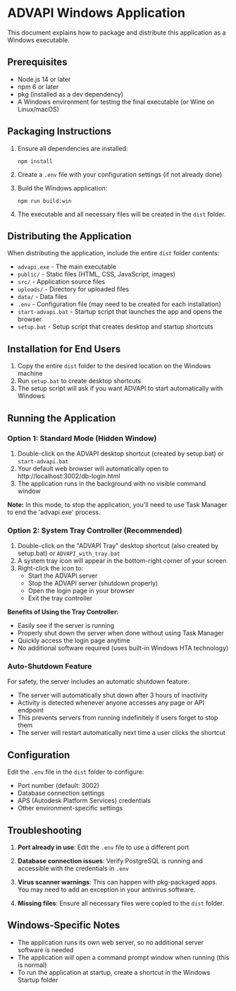 # ADVAPI Windows Application

This document explains how to package and distribute this application as a Windows executable.

## Prerequisites

- Node.js 14 or later
- npm 6 or later
- pkg (installed as a dev dependency)
- A Windows environment for testing the final executable (or Wine on Linux/macOS)

## Packaging Instructions

1. Ensure all dependencies are installed:
   ```
   npm install
   ```

2. Create a `.env` file with your configuration settings (if not already done)

3. Build the Windows application:
   ```
   npm run build:win
   ```

4. The executable and all necessary files will be created in the `dist` folder.

## Distributing the Application

When distributing the application, include the entire `dist` folder contents:

- `advapi.exe` - The main executable
- `public/` - Static files (HTML, CSS, JavaScript, images)
- `src/` - Application source files
- `uploads/` - Directory for uploaded files
- `data/` - Data files
- `.env` - Configuration file (may need to be created for each installation)
- `start-advapi.bat` - Startup script that launches the app and opens the browser
- `setup.bat` - Setup script that creates desktop and startup shortcuts

## Installation for End Users

1. Copy the entire `dist` folder to the desired location on the Windows machine
2. Run `setup.bat` to create desktop shortcuts
3. The setup script will ask if you want ADVAPI to start automatically with Windows

## Running the Application

### Option 1: Standard Mode (Hidden Window)
1. Double-click on the ADVAPI desktop shortcut (created by setup.bat) or `start-advapi.bat`
2. Your default web browser will automatically open to http://localhost:3002/db-login.html
3. The application runs in the background with no visible command window

**Note:** In this mode, to stop the application, you'll need to use Task Manager to end the 'advapi.exe' process.

### Option 2: System Tray Controller (Recommended)
1. Double-click on the "ADVAPI Tray" desktop shortcut (also created by setup.bat) or `ADVAPI_with_tray.bat`
2. A system tray icon will appear in the bottom-right corner of your screen
3. Right-click the icon to:
   - Start the ADVAPI server
   - Stop the ADVAPI server (shutdown properly)
   - Open the login page in your browser
   - Exit the tray controller

**Benefits of Using the Tray Controller:**
- Easily see if the server is running
- Properly shut down the server when done without using Task Manager
- Quickly access the login page anytime
- No additional software required (uses built-in Windows HTA technology)

### Auto-Shutdown Feature

For safety, the server includes an automatic shutdown feature:
- The server will automatically shut down after 3 hours of inactivity
- Activity is detected whenever anyone accesses any page or API endpoint
- This prevents servers from running indefinitely if users forget to stop them
- The server will restart automatically next time a user clicks the shortcut

## Configuration

Edit the `.env` file in the `dist` folder to configure:

- Port number (default: 3002)
- Database connection settings
- APS (Autodesk Platform Services) credentials
- Other environment-specific settings

## Troubleshooting

1. **Port already in use**: Edit the `.env` file to use a different port

2. **Database connection issues**: Verify PostgreSQL is running and accessible with the credentials in `.env`

3. **Virus scanner warnings**: This can happen with pkg-packaged apps. You may need to add an exception in your antivirus software.

4. **Missing files**: Ensure all necessary files were copied to the `dist` folder.

## Windows-Specific Notes

- The application runs its own web server, so no additional server software is needed
- The application will open a command prompt window when running (this is normal)
- To run the application at startup, create a shortcut in the Windows Startup folder